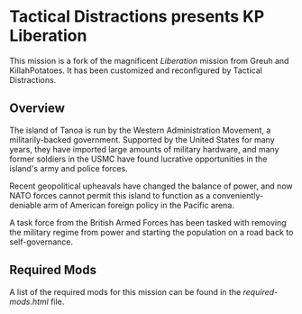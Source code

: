 # Tactical Distractions presents KP Liberation

This mission is a fork of the magnificent *Liberation* mission from Greuh and KillahPotatoes. It has been customized and reconfigured by Tactical Distractions.

## Overview

The island of Tanoa is run by the Western Administration Movement, a militarily-backed government. Supported by the United States for many years, they have imported large amounts of military hardware, and many former soldiers in the USMC have found lucrative opportunities in the island's army and police forces. 

Recent geopolitical upheavals have changed the balance of power, and now NATO forces cannot permit this island to function as a conveniently-deniable arm of American foreign policy in the Pacific arena.

A task force from the British Armed Forces has been tasked with removing the military regime from power and starting the population on a road back to self-governance.

## Required Mods

A list of the required mods for this mission can be found in the *required-mods.html* file.